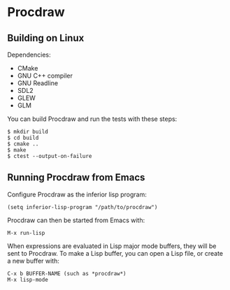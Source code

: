 Procdraw
========

Building on Linux
-----------------

Dependencies:

- CMake
- GNU C++ compiler
- GNU Readline
- SDL2
- GLEW
- GLM

You can build Procdraw and run the tests with these steps:

```
$ mkdir build
$ cd build
$ cmake ..
$ make
$ ctest --output-on-failure
```

Running Procdraw from Emacs
---------------------------

Configure Procdraw as the inferior lisp program:

```
(setq inferior-lisp-program "/path/to/procdraw")
```

Procdraw can then be started from Emacs with:

```
M-x run-lisp
```

When expressions are evaluated in Lisp major mode buffers, they will
be sent to Procdraw. To make a Lisp buffer, you can open a Lisp file, or
create a new buffer with:

```
C-x b BUFFER-NAME (such as *procdraw*)
M-x lisp-mode
```
